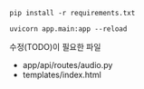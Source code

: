 `pip install -r requirements.txt`

`uvicorn app.main:app --reload`

수정(TODO)이 필요한 파일
- app/api/routes/audio.py
- templates/index.html